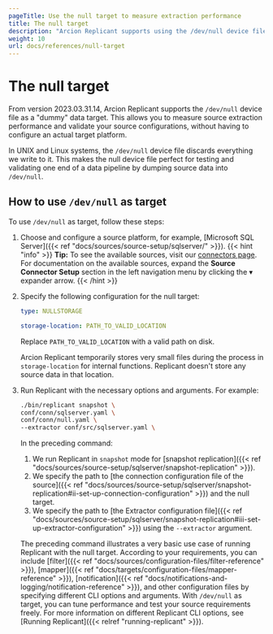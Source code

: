 ```yaml
---
pageTitle: Use the null target to measure extraction performance
title: The null target
description: "Arcion Replicant supports using the /dev/null device file as target to measure source extraction performance and validate your configurations."
weight: 10
url: docs/references/null-target
---
```


# The null target
From version 2023.03.31.14, Arcion Replicant supports the `/dev/null` device file as a "dummy" data target. This allows you to measure source extraction performance and validate your source configurations, without having to configure an actual target platform.

In UNIX and Linux systems, the `/dev/null` device file discards everything we write to it. This makes the null device file perfect for testing and validating one end of a data pipeline by dumping source data into `/dev/null`.

## How to use `/dev/null` as target
To use `/dev/null` as target, follow these steps:

1. Choose and configure a source platform, for example, [Microsoft SQL Server]({{< ref "docs/sources/source-setup/sqlserver/" >}}). 
{{< hint "info" >}}
**Tip:** To see the available sources, visit our [connectors page](https://www.arcion.io/connectors). For documentation on the available sources, expand the **Source Connector Setup** section in the left navigation menu by clicking the <span class="expander-arrow-icon" aria-hidden="true" translate="no">▾</span> expander arrow.
{{< /hint >}}
1. Specify the following configuration for the null target:
    ```YAML
    type: NULLSTORAGE

    storage-location: PATH_TO_VALID_LOCATION
    ```
    Replace `PATH_TO_VALID_LOCATION` with a valid path on disk. 
    
    Arcion Replicant temporarily stores very small files during the process in `storage-location` for internal functions. Replicant doesn't store any source data in that location.

2. Run Replicant with the necessary options and arguments. For example:
    ```sh
    ./bin/replicant snapshot \
    conf/conn/sqlserver.yaml \
    conf/conn/null.yaml \
    --extractor conf/src/sqlserver.yaml \
    ```

    In the preceding command:
    1. We run Replicant in `snapshot` mode for [snapshot replication]({{< ref "docs/sources/source-setup/sqlserver/snapshot-replication" >}}).
    2. We specify the path to [the connection configuration file of the source]({{< ref "docs/sources/source-setup/sqlserver/snapshot-replication#ii-set-up-connection-configuration" >}}) and the null target.
    3. We specify the path to [the Extractor configuration file]({{< ref "docs/sources/source-setup/sqlserver/snapshot-replication#iii-set-up-extractor-configuration" >}}) using the `--extractor` argument.

    The preceding command illustrates a very basic use case of running Replicant with the null target. According to your requirements, you can include [filter]({{< ref "docs/sources/configuration-files/filter-reference" >}}), [mapper]({{< ref "docs/targets/configuration-files/mapper-reference" >}}), [notification]({{< ref "docs/notifications-and-logging/notification-reference" >}}), and other configuration files by specifying different CLI options and arguments. With `/dev/null` as target, you can tune performance and test your source requirements freely. For more information on different Replicant CLI options, see [Running Replicant]({{< relref "running-replicant" >}}).
 